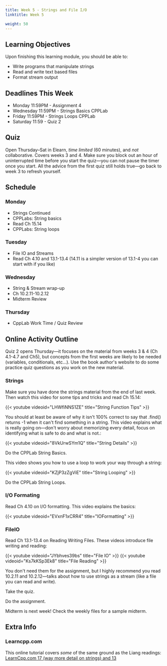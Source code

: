 ```yaml
---
title: Week 5 - Strings and File I/O
linktitle: Week 5

weight: 50
---
```


## Learning Objectives

Upon finishing this learning module, you should be able to:

* Write programs that manipulate strings
* Read and write text based files
* Format stream output

## Deadlines This Week

* Monday 11:59PM - Assignment 4
* Wednesday 11:59PM - Strings Basics CPPLab
* Friday 11:59PM - Strings Loops CPPLab
* Saturday 11:59 - Quiz 2

## Quiz

Open Thursday–Sat in Elearn, *time limited* (60 minutes), and *not*
collaborative.  Covers weeks 3 and 4. Make sure you block out an hour
of uninterrupted time before you start the quiz—you can not pause the
timer once you start. All the advice from the first quiz still holds
true—go back to week 3 to refresh yourself.

## Schedule

### Monday
    
* Strings Continued
* CPPLabs: String basics
* Read Ch 15.14
* CPPLabs: String loops

### Tuesday
    
* File IO and Streams
* Read Ch 4.10 and 13.1-13.4 (14.11 is a simpler version of 13.1-4
  you can start with if you like)

### Wednesday
    
* String & Stream wrap-up
* Ch 10.2.11-10.2.12
* Midterm Review

### Thursday
    
* CppLab Work Time / Quiz Review

## Online Activity Outline

Quiz 2 opens Thursday—it focuses on the material from weeks 3 & 4 (Ch
4.1-4.7 and Ch5), but concepts from the first weeks are likely to be
needed (variables, conditionals, etc...). Use the book author's website
to do some practice quiz questions as you work on the new material.

### Strings

Make sure you have done the strings material from the end of last
week. Then watch this video for some tips and tricks and read Ch
15.14:

{{< youtube videoid="LHWfiNNS1ZE" title="String Function Tips" >}}

You should at least be aware of why it isn't 100% correct to say
that .find() returns -1 when it can't find something in a string.
This video explains what is really going on—don't worry about
memorizing every detail, focus on identifying what is safe to do and
what is not.:  

{{< youtube videoid="8VkUrwSYm1Q" title="String Details" >}}

Do the CPPLab String Basics.

This video shows you how to use a loop to work your way through a
string:  

{{< youtube videoid="KZjP3zZgViE" title="String Looping" >}}

Do the CPPLab String Loops.

### I/O Formating

Read Ch 4.10 on I/O formatting. This video explains the basics:  

{{< youtube videoid="EVxnF1xCRR4" title="IOFormatting" >}}

### FileIO

Read Ch 13.1-13.4 on Reading Writing Files. These videos introduce
file writing and reading:  

{{< youtube videoid="JYbhves39bs" title="File IO" >}}
{{< youtube videoid="Ks7kKSp3Ek8" title="File Reading" >}}

You don't need them for the assignment, but I highly recommend you
read 10.2.11 and 10.2.12—talks about how to use strings as a
stream (like a file you can read and write).

Take the quiz.

Do the assignment.

Midterm is next week\! Check the weekly files for a sample midterm.

## Extra Info

### Learncpp.com

This online tutorial covers *some* of the same ground as the Liang
readings:  
[LearnCpp.com 17 (way more detail on strings) and 13](http://www.learncpp.com/)  
